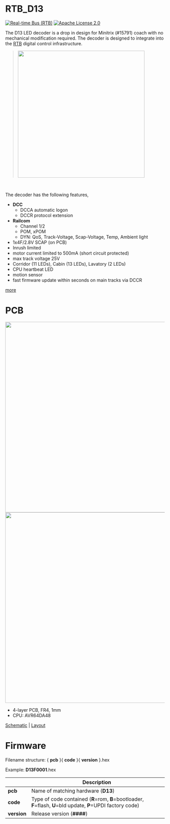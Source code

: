 # RTB_D13
[![Real-time Bus (RTB)](https://img.shields.io/badge/RTB_Project-FF6699)](https://www.rtb4dcc.de)
[![Apache License 2.0](https://img.shields.io/badge/license-Apache%20License%202.0-blue)](https://www.apache.org/licenses/LICENSE-2.0)

The D13 LED decoder is a drop in design for Minitrix (#15791) coach with no mechanical modification required. The decoder is designed to integrate into the [RTB](https://rtb4dcc.de/concept/) digital control infrastructure.

> <img src="https://www.spurweite-n.de/NDBPics/Minitrix/15791.jpg" width=400>
<br>

The decoder has the following features,
- **DCC**
  - DCCA automatic logon
  - DCCR protocol extension
- **Railcom**
  - Channel 1/2
  - POM, xPOM
  - DYN: QoS, Track-Voltage, Scap-Voltage, Temp, Ambient light
- 1x4F/2.8V SCAP (on PCB)
- Inrush limited
- motor current limited to 500mA (short circuit protected)
- max track voltage 25V
- Corridor (11 LEDs), Cabin (13 LEDs), Lavatory (2 LEDs)
- CPU heartbeat LED
- motion sensor
- fast firmware update within seconds on main tracks via DCCR

[more](https://rtb4dcc.de/hardware/decoder/d13/)

# PCB
<img src="https://rtb4dcc.de/wp-content/uploads/2023/06/D13_top.jpg" width=600>
<img src="https://rtb4dcc.de/wp-content/uploads/2023/06/D13_btm.jpg" width=600>

- 4-layer PCB, FR4, 1mm
- CPU: AVR64DA48

[Schematic](doc/D13_schematic.pdf) | [Layout](doc/D13_layout.pdf)

# Firmware
Filename structure: { **pcb** }{ **code** }{ **version** }.hex

Example: **D13F0001**.hex

|   | Description |
| --- | --- |
| **pcb** | Name of matching hardware (**D13**) |
| **code** | Type of code contained (**R**=rom, **B**=bootloader, **F**=flash, **U**=bld update, **P**=UPDI factory code) |
| **version** | Release version (**####**) |
